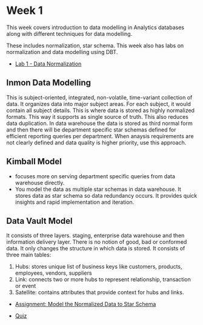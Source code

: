 # Week 1

This week covers introduction to data modelling in Analytics databases along with different techniques for data modelling.

These includes normalization, star schema. This week also has labs on normalization and data modelling using DBT.


- [Lab 1 - Data Normalization](labs/lab1/C4_W1_Lab_1_Data_Normalization_Solution.md)

## Inmon Data Modelling

This is subject-oriented, integrated, non-volatile, time-variant collection of data. It organizes data into major subject areas. For each subject, it would contain all subject details. This is where data is stored as highly normalized formats. This way it supports as single source of truth. This also reduces data duplication. In data warehouse the data is stored as third normal form and then there will be department specific star schemas defined for efficient reporting queries per department. When anaysis requirements are not clearly defined and data quality is higher priority, use this approach.

## Kimball Model

- focuses more on serving department specific queries from data warehouse directly.
- You model the data as multiple star schemas in data warehouse. It stores data as star schema so data redundancy occurs. It provides quick insights and rapid implementation and iteration.


## Data Vault Model

It consists of three layers. staging, enterprise data warehouse and then information delivery layer. There is no notion of good, bad or conformed data. It only changes the structure in which data is stored. It consists of three main tables:
1. Hubs: stores unique list of business keys like customers, products, employees, vendors, suppliers
2. Link: connects two or more hubs to represent relationship, transaction or event
3. Satellite: contains attributes that provide context for hubs and links.


- [Assignment: Model the Normalized Data to Star Schema](labs/lab2/C4_W1_Assignment_Solution.md)

- [Quiz](quiz.html)